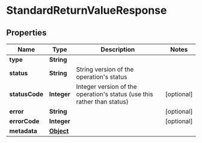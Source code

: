 

# StandardReturnValueResponse

## Properties

Name | Type | Description | Notes
------------ | ------------- | ------------- | -------------
**type** | **String** |  | 
**status** | **String** | String version of the operation&#39;s status | 
**statusCode** | **Integer** | Integer version of the operation&#39;s status (use this rather than status) |  [optional]
**error** | **String** |  |  [optional]
**errorCode** | **Integer** |  |  [optional]
**metadata** | [**Object**](.md) |  | 



